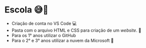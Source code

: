 # Escola 😅🏫
- Criação de conta no VS Code 💻
- Pasta com o arquivo HTML e CSS para criação de um _website_. 📁
- Para os 1° anos utilizar o GitHub
- Para o 2° e 3° anos utilizar a nuvem da Microsoft 🏢
